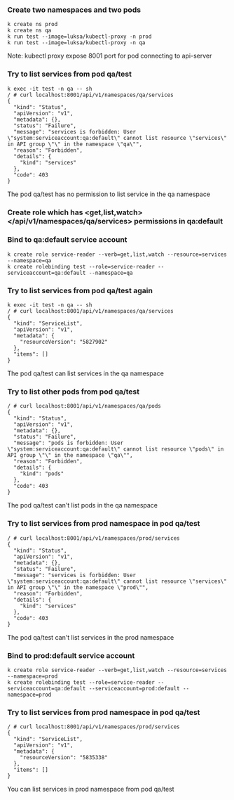 ### Create two namespaces and two pods
```shell
k create ns prod
k create ns qa
k run test --image=luksa/kubectl-proxy -n prod
k run test --image=luksa/kubectl-proxy -n qa
```
Note: kubectl proxy expose 8001 port for pod connecting to api-server

### Try to list services from pod qa/test
```shell
k exec -it test -n qa -- sh
/ # curl localhost:8001/api/v1/namespaces/qa/services
{
  "kind": "Status",
  "apiVersion": "v1",
  "metadata": {},
  "status": "Failure",
  "message": "services is forbidden: User \"system:serviceaccount:qa:default\" cannot list resource \"services\" in API group \"\" in the namespace \"qa\"",
  "reason": "Forbidden",
  "details": {
    "kind": "services"
  },
  "code": 403
}
```
The pod qa/test has no permission to list service in the qa namespace

### Create role <service-reader> which has <get,list,watch> </api/v1/namespaces/qa/services> permissions in qa:default
### Bind <service-reader> to qa:default service account
```shell
k create role service-reader --verb=get,list,watch --resource=services --namespace=qa
k create rolebinding test --role=service-reader --serviceaccount=qa:default --namespace=qa
```

### Try to list services from pod qa/test again
```shell
k exec -it test -n qa -- sh
/ # curl localhost:8001/api/v1/namespaces/qa/services
{
  "kind": "ServiceList",
  "apiVersion": "v1",
  "metadata": {
    "resourceVersion": "5827902"
  },
  "items": []
}
```
The pod qa/test can list services in the qa namespace

### Try to list other pods from pod qa/test
```shell
/ # curl localhost:8001/api/v1/namespaces/qa/pods
{
  "kind": "Status",
  "apiVersion": "v1",
  "metadata": {},
  "status": "Failure",
  "message": "pods is forbidden: User \"system:serviceaccount:qa:default\" cannot list resource \"pods\" in API group \"\" in the namespace \"qa\"",
  "reason": "Forbidden",
  "details": {
    "kind": "pods"
  },
  "code": 403
}
```
The pod qa/test can't list pods in the qa namespace

### Try to list services from prod namespace in pod qa/test
```shell
/ # curl localhost:8001/api/v1/namespaces/prod/services
{
  "kind": "Status",
  "apiVersion": "v1",
  "metadata": {},
  "status": "Failure",
  "message": "services is forbidden: User \"system:serviceaccount:qa:default\" cannot list resource \"services\" in API group \"\" in the namespace \"prod\"",
  "reason": "Forbidden",
  "details": {
    "kind": "services"
  },
  "code": 403
}
```
The pod qa/test can't list services in the prod namespace

### Bind <service-reader> to prod:default service account
```shell
k create role service-reader --verb=get,list,watch --resource=services --namespace=prod
k create rolebinding test --role=service-reader --serviceaccount=qa:default --serviceaccount=prod:default --namespace=prod
```

### Try to list services from prod namespace in pod qa/test
```shell
/ # curl localhost:8001/api/v1/namespaces/prod/services
{
  "kind": "ServiceList",
  "apiVersion": "v1",
  "metadata": {
    "resourceVersion": "5835338"
  },
  "items": []
}
```
You can list services in prod namespace from pod qa/test